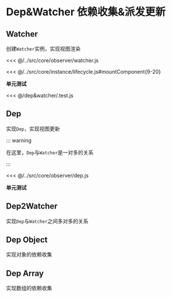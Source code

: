 # Dep&Watcher 依赖收集&派发更新

## Watcher

创建`Watcher`实例，实现视图渲染

<<< @/../src/core/observer/watcher.js

<<< @/../src/core/instance/lifecycle.js#mountComponent{9-20}

**单元测试**

<<< @/dep&watcher/.test.js

<!-- <<< @\learning\simple\simple-vue\snippets\01\\.test.js -->

## Dep

实现`Dep`，实现视图更新

::: warning

在这里，`Dep`与`Watcher`是一对多的关系

:::

<<< @/../src/core/observer/dep.js

<!-- <<< @\learning\simple\simple-vue\snippets\02\dep.js -->

<!-- <<< @\learning\simple\simple-vue\snippets\02\watcher.js -->

**单元测试**

<!-- <<< @\learning\simple\simple-vue\snippets\02\\.test.js -->

## Dep2Watcher

实现`Dep`与`Watcher`之间多对多的关系

## Dep Object

实现对象的依赖收集

<!-- <<< @\learning\simple\simple-vue\snippets\03\observe.js -->

## Dep Array

实现数组的依赖收集
